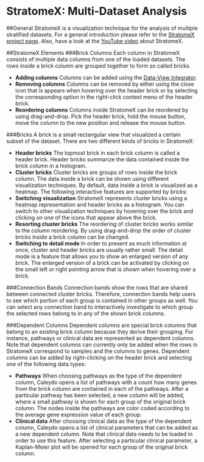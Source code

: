 # StratomeX: Multi-Dataset Analysis

##General
StratomeX is a visualization technique for the analysis of multiple stratified datasets. For a general introduction please refer to the [StratomeX project page](http://stratomex.calyedo.org/). Also, have a look at the [YouTube video](http://www.youtube.com/watch?v=UcKDbGqHsdE) about StratomeX.

[](http://www.youtube.com/watch?v=UcKDbGqHsdE)

##StratomeX Elements
###Brick Columns
Each column in StratomeX consists of multiple data columns from one of the loaded datasets. The rows inside a brick column are grouped together to form so called bricks.

 * **Adding columns** Columns can be added using the [Data-View Integrator](dvi.md).
 * **Removing columns** Columns can be removed by either using the close icon that is appears when hovering over the header brick or by selecting the corresponding option in the right-click context menu of the header brick.
 * **Reordering columns** Columns inside StratomeX can be reordered by using drag-and-drop. Pick the header brick, hold the mouse button, move the column to the new position and release the mouse button.

###Bricks
A brick is a small rectangular view that visualized a certain subset of the dataset. There are two different kinds of bricks in StratomeX:

 * **Header bricks** The topmost brick in each brick column is called a header brick. Header bricks summarize the data contained inside the brick column in a histogram.
 * **Cluster bricks** Cluster bricks are groups of rows inside the brick column. The data inside a brick can be shown using different visualization techniques. By default, data inside a brick is visualized as a heatmap. The following interactive features are supported by bricks:
 * **Switching visualization** StratomeX represents cluster bricks using a heatmap representation and header bricks as a histogram. You can switch to other visualization techniques by hovering over the brick and clicking on one of the icons that appear above the brick.
 * **Resorting cluster bricks** The reordering of cluster bricks works similar to the column reordering. By using drag-and-drop the order of cluster bricks inside a brick column can be changed.
 * **Switching to detail mode** In order to present as much information at once, cluster and header bricks are usually rather small. The detail mode is a feature that allows you to show an enlarged version of any brick. The enlarged version of a brick can be activated by clicking on the small left or right pointing arrow that is shown when hovering over a brick.

###Connection Bands
Connection bands show the rows that are shared between connected cluster bricks. Therefore, connection bands help users to see which portion of each group is contained in other groups as well. You can select any connection band to interactively investigate to which group the selected rows belong to in any of the shown brick columns.

###Dependent Columns
Dependent columns are special brick columns that belong to an existing brick column because they derive their grouping. For instance, pathways or clinical data are represented as dependent columns. Note that dependent columns can currently only be added when the rows in StratomeX correspond to samples and the columns to genes. Dependent columns can be added by right-clicking on the header brick and selecting one of the following data types:

 * **Pathways** When choosing pathways as the type of the dependent column, Caleydo opens a list of pathways with a count how many genes from the brick column are contained in each of the pathways. After a particular pathway has been selected, a new column will be added, where a small pathway is shown for each group of the original brick column. The nodes inside the pathways are color coded according to the average gene expression value of each group.
 * **Clinical data** After choosing clinical data as the type of the dependent column, Caleydo opens a list of clinical parameters that can be added as a new dependent column. Note that clinical data needs to be loaded in order to use this feature. After selecting a particular clinical parameter, a Kaplan-Meier plot will be opened for each group of the original brick column.
